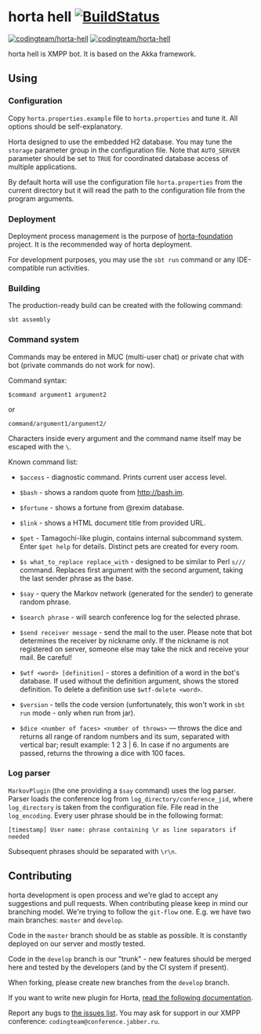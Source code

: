 horta hell [![BuildStatus](https://travis-ci.org/codingteam/horta-hell.png?branch=develop)](https://travis-ci.org/codingteam/horta-hell)
==========
[![codingteam/horta-hell](http://issuestats.com/github/codingteam/horta-hell/badge/pr?style=flat-square)](http://www.issuestats.com/github/codingteam/horta-hell) [![codingteam/horta-hell](http://issuestats.com/github/codingteam/horta-hell/badge/issue?style=flat-square)](http://www.issuestats.com/github/codingteam/horta-hell)

horta hell is XMPP bot. It is based on the Akka framework.

Using
-----

### Configuration

Copy `horta.properties.example` file to `horta.properties` and tune it. All options should be self-explanatory.

Horta designed to use the embedded H2 database. You may tune the `storage` parameter group in the configuration file.
Note that `AUTO_SERVER` parameter should be set to `TRUE` for coordinated database access of multiple applications.

By default horta will use the configuration file `horta.properties` from the current directory but it will read the path
to the configuration file from the program arguments.

### Deployment

Deployment process management is the purpose of [horta-foundation](https://github.com/codingteam/horta-foundation)
project. It is the recommended way of horta deployment.

For development purposes, you may use the `sbt run` command or any IDE-compatible run activities.

### Building

The production-ready build can be created with the following command:

    sbt assembly

### Command system

Commands may be entered in MUC (multi-user chat) or private chat with bot (private commands do not work for now).

Command syntax:

    $command argument1 argument2

or

    command/argument1/argument2/

Characters inside every argument and the command name itself may be escaped with the `\`.

Known command list:

* `$access` - diagnostic command. Prints current user access level.

* `$bash` - shows a random quote from http://bash.im.

* `$fortune` - shows a fortune from @rexim database.

* `$link` - shows a HTML document title from provided URL.

* `$pet` - Tamagochi-like plugin, contains internal subcommand system. Enter `$pet help` for details. Distinct pets are
created for every room.

* `$s what_to_replace replace_with` - designed to be similar to Perl `s///` command. Replaces first argument with the
second argument, taking the last sender phrase as the base.

* `$say` - query the Markov network (generated for the sender) to generate random phrase.

* `$search phrase` - will search conference log for the selected phrase.

* `$send receiver message` - send the mail to the user. Please note that bot determines the receiver by nickname only.
If the nickname is not registered on server, someone else may take the nick and receive your mail. Be careful!

* `$wtf <word> [definition]` - stores a definition of a word in the
  bot's database. If used without the definition argument, shows the
  stored definition. To delete a definition use `$wtf-delete <word>`.

* `$version` - tells the code version (unfortunately, this won't work in `sbt run` mode - only when run from jar).

* `$dice <number of faces> <number of throws>` — throws the dice and returns all range of random numbers and its sum, separated with vertical bar; result example: 1 2 3 | 6. In case if no arguments are passed, returns the throwing a dice with 100 faces.

### Log parser

`MarkovPlugin` (the one providing a `$say` command) uses the log parser. Parser loads the conference log from
`log_directory/conference_jid`, where `log_directory` is taken from the configuration file. File read in the
`log_encoding`. Every user phrase should be in the following format:

    [timestamp] User name: phrase containing \r as line separators if needed

Subsequent phrases should be separated with `\r\n`.

Contributing
------------

horta development is open process and we're glad to accept any suggestions and pull requests. When contributing please
keep in mind our branching model. We're trying to follow the `git-flow` one. E.g. we have two main branches: `master`
and `develop`.

Code in the `master` branch should be as stable as possible. It is constantly deployed on our server and mostly tested.

Code in the `develop` branch is our "trunk" - new features should be merged here and tested by the developers (and by
the CI system if present).

When forking, please create new branches from the `develop` branch.

If you want to write new plugin for Horta, [read the following documentation](docs/How-to-write-a-plugin.md).

Report any bugs to [the issues list](https://github.com/codingteam/horta-hell/issues). You may ask for support in our
XMPP conference: `codingteam@conference.jabber.ru`.
